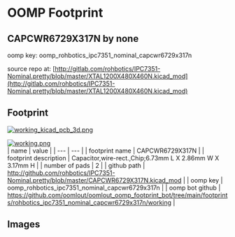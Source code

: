 # OOMP Footprint  
## CAPCWR6729X317N  by none  
  
oomp key: oomp_rohbotics_ipc7351_nominal_capcwr6729x317n  
  
source repo at: [http://gitlab.com/rohbotics/IPC7351-Nominal.pretty/blob/master/XTAL1200X480X460N.kicad_mod](http://gitlab.com/rohbotics/IPC7351-Nominal.pretty/blob/master/XTAL1200X480X460N.kicad_mod)  
## Footprint  
  
[![working_kicad_pcb_3d.png](working_kicad_pcb_3d_600.png)](working_kicad_pcb_3d.png)  
  
[![working.png](working_600.png)](working.png)  
| name | value | 
| --- | --- | 
| footprint name | CAPCWR6729X317N | 
| footprint description | Capacitor,wire-rect.,Chip;6.73mm L X 2.86mm W X 3.17mm H | 
| number of pads | 2 | 
| github path | http://github.com/rohbotics/IPC7351-Nominal.pretty/blob/master/CAPCWR6729X317N.kicad_mod | 
| oomp key | oomp_rohbotics_ipc7351_nominal_capcwr6729x317n | 
| oomp bot github | https://github.com/oomlout/oomlout_oomp_footprint_bot/tree/main/footprints/rohbotics_ipc7351_nominal_capcwr6729x317n/working | 
## Images  
